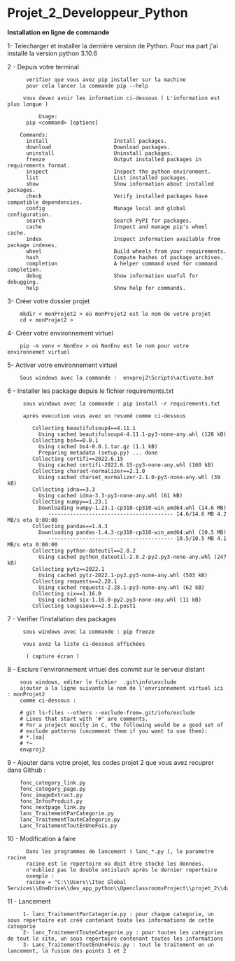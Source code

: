 # Projet_2_Developpeur_Python

**Installation en ligne de commande**
  
1- Telecharger et installer la dernière version de Python.
		 Pour ma part j'ai installé la version python 3.10.6
		 
2 - Depuis votre terminal   

          verifier que vous avez pip installer sur la machine
          pour cela lancer la commande pip --help 
		 
		 vous devez avoir les information ci-dessous ( L'information est plus longue )

			  Usage:
		  pip <command> [options]

		Commands:
		  install                     Install packages.
		  download                    Download packages.
		  uninstall                   Uninstall packages.
		  freeze                      Output installed packages in requirements format.
		  inspect                     Inspect the python environment.
		  list                        List installed packages.
		  show                        Show information about installed packages.
		  check                       Verify installed packages have compatible dependencies.
		  config                      Manage local and global configuration.
		  search                      Search PyPI for packages.
		  cache                       Inspect and manage pip's wheel cache.
		  index                       Inspect information available from package indexes.
		  wheel                       Build wheels from your requirements.
		  hash                        Compute hashes of package archives.
		  completion                  A helper command used for command completion.
		  debug                       Show information useful for debugging.
		  help                        Show help for commands.

3- Créer votre dossier projet 
	     
		mkdir < monProjet2 > où monProjet2 est le nom de votre projet
		cd < monProjet2 > 
		
	
4- Créer votre environnement virtuel
	  
	    pip -m venv < NonEnv > où NonEnv est le nom pour votre environnemet virtuel
		
5- Activer votre environnement virtuel
	    
		Sous windows avec la commande :  envproj2\Scripts\activate.bat
		
6 - Installer les package depuis le fichier requirements.txt
	 
		 sous windows avec la commande : pip install -r requirements.txt
		 
		 après execution vous avez un resumé comme ci-dessous

            Collecting beautifulsoup4==4.11.1
              Using cached beautifulsoup4-4.11.1-py3-none-any.whl (128 kB)
            Collecting bs4==0.0.1
              Using cached bs4-0.0.1.tar.gz (1.1 kB)
              Preparing metadata (setup.py) ... done
            Collecting certifi==2022.6.15
              Using cached certifi-2022.6.15-py3-none-any.whl (160 kB)
            Collecting charset-normalizer==2.1.0
              Using cached charset_normalizer-2.1.0-py3-none-any.whl (39 kB)
            Collecting idna==3.3
              Using cached idna-3.3-py3-none-any.whl (61 kB)
            Collecting numpy==1.23.1
              Downloading numpy-1.23.1-cp310-cp310-win_amd64.whl (14.6 MB)
                 ---------------------------------------- 14.6/14.6 MB 4.2 MB/s eta 0:00:00
            Collecting pandas==1.4.3
              Downloading pandas-1.4.3-cp310-cp310-win_amd64.whl (10.5 MB)
                 ---------------------------------------- 10.5/10.5 MB 4.1 MB/s eta 0:00:00
            Collecting python-dateutil==2.8.2
              Using cached python_dateutil-2.8.2-py2.py3-none-any.whl (247 kB)
            Collecting pytz==2022.1
              Using cached pytz-2022.1-py2.py3-none-any.whl (503 kB)
            Collecting requests==2.28.1
              Using cached requests-2.28.1-py3-none-any.whl (62 kB)
            Collecting six==1.16.0
              Using cached six-1.16.0-py2.py3-none-any.whl (11 kB)
            Collecting soupsieve==2.3.2.post1
	    
		 
7 - Verifier l'installation des packages 
	 
		 sous windows avec la commande : pip freeze
		 
		 vous avez la liste ci-dessous affichées
		 
		  ( capture écran )
	
8 - Exclure l'environnement virtuel des commit sur le serveur distant 
	
		sous windows, editer le fichier  .git\info\exclude 
		ajouter a la ligne suivante le nom de l'envrionnement virtuel ici : monProjet2
		comme ci-dessous :
		
		# git ls-files --others --exclude-from=.git/info/exclude
		# Lines that start with '#' are comments.
		# For a project mostly in C, the following would be a good set of
		# exclude patterns (uncomment them if you want to use them):
		# *.[oa]
		# *~
		envproj2
		

9 - Ajouter dans votre projet, les codes projet 2 que vous avez recuprer dans Github :
		
		fonc_category_link.py
		fonc_category_page.py
		fonc_imageExtract.py
		fonc_InfosProduit.py
		fonc_nextpage_link.py
		lanc_TraitementParCategorie.py
		lanc_TraitementTouteCategorie.py
		Lanc_TraitementToutEnUneFois.py
	     
	
10 -  Modification à faire 

		  Dans les programmes de lancement ( lanc_*.py ), le parametre racine 
		  racine est le repertoire où doit être stocké les données.
		  n'oubliez pas le double antislash après le dernier repertoire
          exemple : 
		  racine = "C:\\Users\\Itec Global Services\\OneDrive\\dev_app_python\\OpenclassroomsProject\\projet_2\\data\\"
		  
11 - Lancement 
	
		 1- lanc_TraitementParCategorie.py : pour chaque categorie, un sous repertoire est créé contenant toute les informations de cette categorie
		 2- lanc_TraitementTouteCategorie.py : pour toutes les catégories de tout le site, un sous repertoire contenant toutes les informations
		 3- Lanc_TraitementToutEnUneFois.py : tout le traitement en un lancement, la fusion des points 1 et 2 
